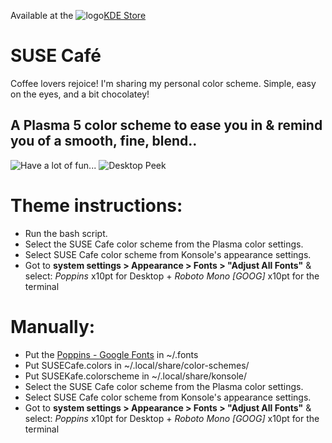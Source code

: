 Available at the ![logo](https://kde.org/images/plasma.svg)[KDE Store](https://store.kde.org/p/1739623/)
# SUSE Café
  Coffee lovers rejoice! I'm sharing my personal color scheme. Simple, easy on the eyes, and a bit chocolatey!
## A Plasma 5 color scheme to ease you in & remind you of a smooth, fine, blend..
![Have a lot of fun...](https://i.imgur.com/ap8KboW.png)
![Desktop Peek](https://i.imgur.com/tpgK0pC.jpeg)
# Theme instructions:
* Run the bash script.
* Select the SUSE Cafe color scheme from the Plasma color settings.
* Select SUSE Cafe color scheme from Konsole's appearance settings.
* Got to **system settings > Appearance > Fonts > "Adjust All Fonts"** & select: _Poppins_ x10pt for Desktop + _Roboto Mono [GOOG]_ x10pt for the terminal

# Manually:
* Put the [Poppins - Google Fonts](https://fonts.google.com/specimen/Poppins?query=poppins%22) in ~/.fonts
* Put SUSECafe.colors in ~/.local/share/color-schemes/
* Put SUSEKafe.colorscheme in ~/.local/share/konsole/
* Select the SUSE Cafe color scheme from the Plasma color settings.
* Select SUSE Cafe color scheme from Konsole's appearance settings.
* Got to **system settings > Appearance > Fonts > "Adjust All Fonts"** & select: _Poppins_ x10pt for Desktop + _Roboto Mono [GOOG]_ x10pt for the terminal
